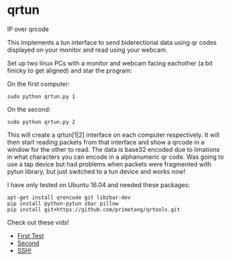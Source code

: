 # qrtun
IP over qrcode

This implements a tun interface to send biderectional data using qr codes displayed on your monitor and read using your webcam.

Set up two linux PCs with a monitor and webcam facing eachother (a bit finicky to get aligned) and star the program:

On the first computer:
```
sudo python qrtun.py 1
```

On the second:
```
sudo python qrtun.py 2
```

This will create a qrtun[1|2] interface on each computer respectively. It will then start reading packets from that interface and show a qrcode in a window for the other to read. The data is base32 encoded due to limations in what characters you can encode in a alphanumeric qr code. Was going to use a tap device but had problems when packets were fragmented with pytun library, but just switched to a tun device and works now!

I have only tested on Ubuntu 16.04 and needed these packages:

```
apt-get install qrencode git libzbar-dev
pip install python-pytun zbar pillow
pip install git+https://github.com/primetang/qrtools.git
```

Check out these vids!

* [First Test](https://www.youtube.com/watch?v=E4qs1FmtDUA)
* [Second](https://www.youtube.com/watch?v=kc9COP5dALU)
* [SSH!](https://www.youtube.com/watch?v=N_Qr5AP_2wU)
